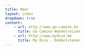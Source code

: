 ```yaml
---
title: Meer 
layout: index
dropdown: true
content:
    - url: http://www.go-camino.be
      title: Go Camino Wandelreizen
    - url: http://www.mydice.be
      title: My Dice - Dobbelstenen
---
```


